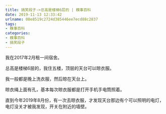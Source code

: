 ```yaml
---
title: 搞笑段子->总高是楼梯6层的 | 糗事百科
date: 2019-11-13 12:33:42
urlname: 08e8519c2724d385446ee7ecd88c2837
tags: 
- 糗事百科
categories:
- 糗事百科
- 搞笑段子
---
```

我在2017年2月租一间宿舍。

总高是楼梯6层的，我住五楼，顶层的天台可以晾衣服。

我一般都是晚上洗衣服，然后晾在天台上。

晾衣绳上面有孔，基本每次晾衣服都是打开手机手电筒照着。

直到今年2019年8月份，有一次去晾衣服，才发现天台那边有个可以照明的电灯，电灯没关才被我发现，开关在附近的墙壁。



